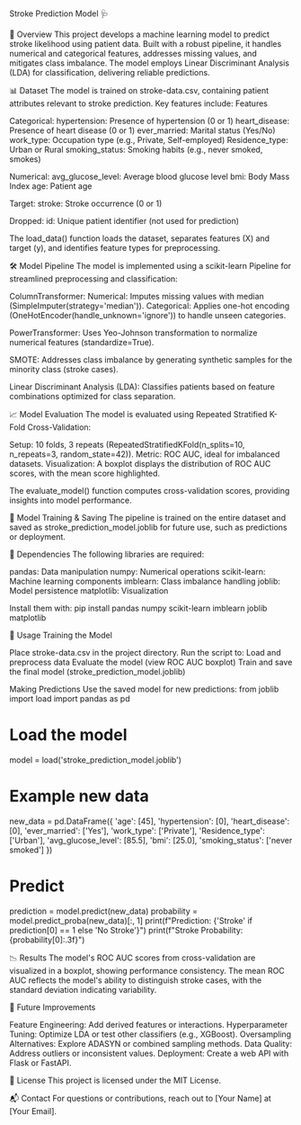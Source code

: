 Stroke Prediction Model 🩺

📖 Overview
This project develops a machine learning model to predict stroke likelihood using patient data. Built with a robust pipeline, it handles numerical and categorical features, addresses missing values, and mitigates class imbalance. The model employs Linear Discriminant Analysis (LDA) for classification, delivering reliable predictions.

📊 Dataset
The model is trained on stroke-data.csv, containing patient attributes relevant to stroke prediction. Key features include:
Features

Categorical:
hypertension: Presence of hypertension (0 or 1)
heart_disease: Presence of heart disease (0 or 1)
ever_married: Marital status (Yes/No)
work_type: Occupation type (e.g., Private, Self-employed)
Residence_type: Urban or Rural
smoking_status: Smoking habits (e.g., never smoked, smokes)


Numerical:
avg_glucose_level: Average blood glucose level
bmi: Body Mass Index
age: Patient age


Target:
stroke: Stroke occurrence (0 or 1)


Dropped:
id: Unique patient identifier (not used for prediction)



The load_data() function loads the dataset, separates features (X) and target (y), and identifies feature types for preprocessing.

🛠️ Model Pipeline
The model is implemented using a scikit-learn Pipeline for streamlined preprocessing and classification:

ColumnTransformer:
Numerical: Imputes missing values with median (SimpleImputer(strategy='median')).
Categorical: Applies one-hot encoding (OneHotEncoder(handle_unknown='ignore')) to handle unseen categories.


PowerTransformer:
Uses Yeo-Johnson transformation to normalize numerical features (standardize=True).


SMOTE:
Addresses class imbalance by generating synthetic samples for the minority class (stroke cases).


Linear Discriminant Analysis (LDA):
Classifies patients based on feature combinations optimized for class separation.




📈 Model Evaluation
The model is evaluated using Repeated Stratified K-Fold Cross-Validation:

Setup: 10 folds, 3 repeats (RepeatedStratifiedKFold(n_splits=10, n_repeats=3, random_state=42)).
Metric: ROC AUC, ideal for imbalanced datasets.
Visualization: A boxplot displays the distribution of ROC AUC scores, with the mean score highlighted.

The evaluate_model() function computes cross-validation scores, providing insights into model performance.

💾 Model Training & Saving
The pipeline is trained on the entire dataset and saved as stroke_prediction_model.joblib for future use, such as predictions or deployment.

🧰 Dependencies
The following libraries are required:

pandas: Data manipulation
numpy: Numerical operations
scikit-learn: Machine learning components
imblearn: Class imbalance handling
joblib: Model persistence
matplotlib: Visualization

Install them with:
pip install pandas numpy scikit-learn imblearn joblib matplotlib


🚀 Usage
Training the Model

Place stroke-data.csv in the project directory.
Run the script to:
Load and preprocess data
Evaluate the model (view ROC AUC boxplot)
Train and save the final model (stroke_prediction_model.joblib)



Making Predictions
Use the saved model for new predictions:
from joblib import load
import pandas as pd

# Load the model
model = load('stroke_prediction_model.joblib')

# Example new data
new_data = pd.DataFrame({
    'age': [45],
    'hypertension': [0],
    'heart_disease': [0],
    'ever_married': ['Yes'],
    'work_type': ['Private'],
    'Residence_type': ['Urban'],
    'avg_glucose_level': [85.5],
    'bmi': [25.0],
    'smoking_status': ['never smoked']
})

# Predict
prediction = model.predict(new_data)
probability = model.predict_proba(new_data)[:, 1]
print(f"Prediction: {'Stroke' if prediction[0] == 1 else 'No Stroke'}")
print(f"Stroke Probability: {probability[0]:.3f}")


📉 Results
The model's ROC AUC scores from cross-validation are visualized in a boxplot, showing performance consistency. The mean ROC AUC reflects the model's ability to distinguish stroke cases, with the standard deviation indicating variability.

🔮 Future Improvements

Feature Engineering: Add derived features or interactions.
Hyperparameter Tuning: Optimize LDA or test other classifiers (e.g., XGBoost).
Oversampling Alternatives: Explore ADASYN or combined sampling methods.
Data Quality: Address outliers or inconsistent values.
Deployment: Create a web API with Flask or FastAPI.


📜 License
This project is licensed under the MIT License.

📬 Contact
For questions or contributions, reach out to [Your Name] at [Your Email].
